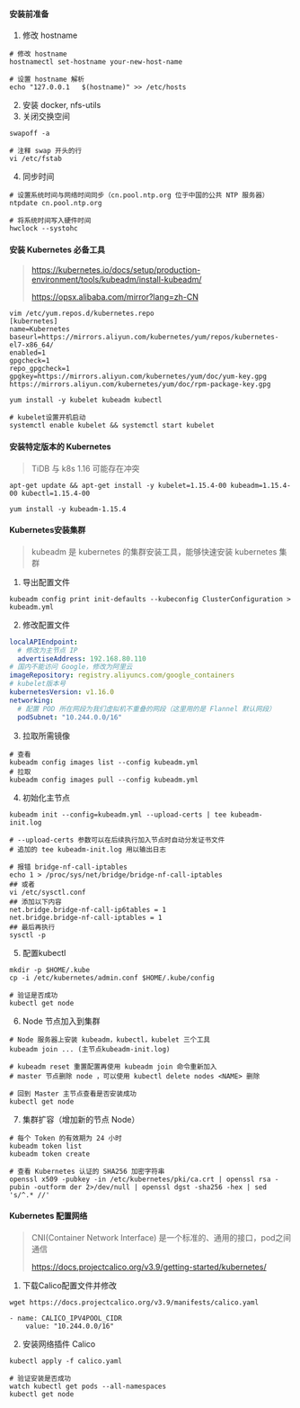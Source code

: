 #### 安装前准备

1. 修改 hostname

```shell
# 修改 hostname
hostnamectl set-hostname your-new-host-name

# 设置 hostname 解析
echo "127.0.0.1   $(hostname)" >> /etc/hosts
```

2. 安装 docker,  nfs-utils 
3. 关闭交换空间

```shell
swapoff -a

# 注释 swap 开头的行
vi /etc/fstab
```

4. 同步时间

```shell
# 设置系统时间与网络时间同步（cn.pool.ntp.org 位于中国的公共 NTP 服务器）
ntpdate cn.pool.ntp.org

# 将系统时间写入硬件时间
hwclock --systohc
```

#### 安装 Kubernetes 必备工具

> https://kubernetes.io/docs/setup/production-environment/tools/kubeadm/install-kubeadm/
>
> https://opsx.alibaba.com/mirror?lang=zh-CN

```
vim /etc/yum.repos.d/kubernetes.repo
[kubernetes]
name=Kubernetes
baseurl=https://mirrors.aliyun.com/kubernetes/yum/repos/kubernetes-el7-x86_64/
enabled=1
gpgcheck=1
repo_gpgcheck=1
gpgkey=https://mirrors.aliyun.com/kubernetes/yum/doc/yum-key.gpg https://mirrors.aliyun.com/kubernetes/yum/doc/rpm-package-key.gpg

yum install -y kubelet kubeadm kubectl

# kubelet设置开机启动
systemctl enable kubelet && systemctl start kubelet
```

#### 安装特定版本的 Kubernetes

> TiDB 与 k8s 1.16 可能存在冲突

```
apt-get update && apt-get install -y kubelet=1.15.4-00 kubeadm=1.15.4-00 kubectl=1.15.4-00

yum install -y kubeadm-1.15.4
```

#### Kubernetes安装集群

> kubeadm 是 kubernetes 的集群安装工具，能够快速安装 kubernetes 集群


1. 导出配置文件
```shell
kubeadm config print init-defaults --kubeconfig ClusterConfiguration > kubeadm.yml
```

2. 修改配置文件

```yaml
localAPIEndpoint:
  # 修改为主节点 IP
  advertiseAddress: 192.168.80.110
# 国内不能访问 Google，修改为阿里云
imageRepository: registry.aliyuncs.com/google_containers
# kubelet版本号
kubernetesVersion: v1.16.0
networking:
  # 配置 POD 所在网段为我们虚拟机不重叠的网段（这里用的是 Flannel 默认网段）
  podSubnet: "10.244.0.0/16"
```

3. 拉取所需镜像

```shell
# 查看
kubeadm config images list --config kubeadm.yml
# 拉取
kubeadm config images pull --config kubeadm.yml
```

4. 初始化主节点

```shell
kubeadm init --config=kubeadm.yml --upload-certs | tee kubeadm-init.log

# --upload-certs 参数可以在后续执行加入节点时自动分发证书文件
# 追加的 tee kubeadm-init.log 用以输出日志

# 报错 bridge-nf-call-iptables
echo 1 > /proc/sys/net/bridge/bridge-nf-call-iptables
## 或者
vi /etc/sysctl.conf
## 添加以下内容
net.bridge.bridge-nf-call-ip6tables = 1
net.bridge.bridge-nf-call-iptables = 1
## 最后再执行
sysctl -p
```

5. 配置kubectl

```shell
mkdir -p $HOME/.kube
cp -i /etc/kubernetes/admin.conf $HOME/.kube/config

# 验证是否成功
kubectl get node
```

6. Node 节点加入到集群

```shell
# Node 服务器上安装 kubeadm，kubectl，kubelet 三个工具
kubeadm join ... (主节点kubeadm-init.log)

# kubeadm reset 重置配置再使用 kubeadm join 命令重新加入
# master 节点删除 node ，可以使用 kubectl delete nodes <NAME> 删除

# 回到 Master 主节点查看是否安装成功
kubectl get node
```

7. 集群扩容（增加新的节点 Node）

```shell
# 每个 Token 的有效期为 24 小时
kubeadm token list
kubeadm token create

# 查看 Kubernetes 认证的 SHA256 加密字符串
openssl x509 -pubkey -in /etc/kubernetes/pki/ca.crt | openssl rsa -pubin -outform der 2>/dev/null | openssl dgst -sha256 -hex | sed 's/^.* //'
```

#### Kubernetes 配置网络

> CNI(Container Network Interface) 是一个标准的、通用的接口，pod之间通信
>
> https://docs.projectcalico.org/v3.9/getting-started/kubernetes/

1. 下载Calico配置文件并修改

```shell
wget https://docs.projectcalico.org/v3.9/manifests/calico.yaml

- name: CALICO_IPV4POOL_CIDR
	value: "10.244.0.0/16"
```

2. 安装网络插件 Calico

```shell
kubectl apply -f calico.yaml

# 验证安装是否成功
watch kubectl get pods --all-namespaces
kubectl get node
```

